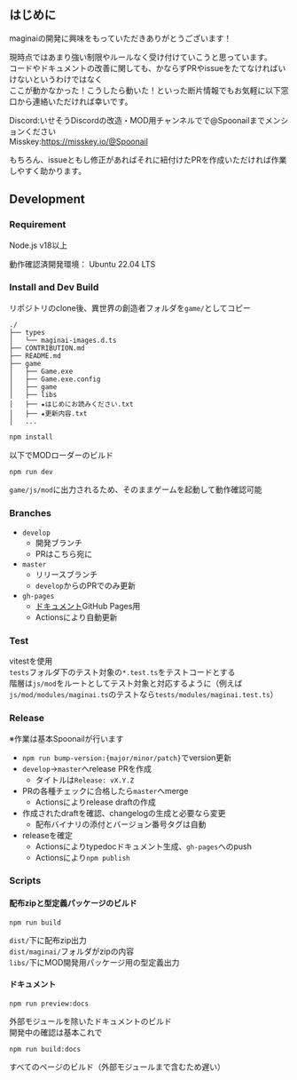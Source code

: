 ## はじめに

maginaiの開発に興味をもっていただきありがとうございます！  

現時点ではあまり強い制限やルールなく受け付けていこうと思っています。  
コードやドキュメントの改善に関しても、かならずPRやissueをたてなければいけないというわけではなく  
ここが動かなかった！こうしたら動いた！といった断片情報でもお気軽に以下窓口から連絡いただければ幸いです。  

Discord:いせそうDiscordの改造・MOD用チャンネルでで@Spoonailまでメンションください  
Misskey:https://misskey.io/@Spoonail  

もちろん、issueともし修正があればそれに紐付けたPRを作成いただければ作業しやすく助かります。  

## Development

### Requirement

Node.js v18以上

動作確認済開発環境：
Ubuntu 22.04 LTS

### Install and Dev Build

リポジトリのclone後、異世界の創造者フォルダを`game/`としてコピー  

```text
./
├── types
│   └── maginai-images.d.ts
├── CONTRIBUTION.md
├── README.md
├── game
│   ├── Game.exe
│   ├── Game.exe.config
│   ├── game
│   ├── libs
│   ├── ★はじめにお読みください.txt
│   ├── ★更新内容.txt
│   ...
```

```sh
npm install
```

以下でMODローダーのビルド  

```
npm run dev
```

`game/js/mod`に出力されるため、そのままゲームを起動して動作確認可能  


### Branches
- `develop` 
  - 開発ブランチ
  - PRはこちら宛に
- `master`
  - リリースブランチ
  - `develop`からのPRでのみ更新
- `gh-pages`
  - [ドキュメント](https://spoonail-iroiro.github.io/maginai/)GitHub Pages用
  - Actionsにより自動更新

### Test
vitestを使用  
`tests`フォルダ下のテスト対象の`*.test.ts`をテストコードとする  
階層は`js/mod`をルートとしてテスト対象と対応するように（例えば`js/mod/modules/maginai.ts`のテストなら`tests/modules/maginai.test.ts`）  

### Release
※作業は基本Spoonailが行います

- `npm run bump-version:{major/minor/patch}`でversion更新 
- `develop`->`master`へrelease PRを作成
  - タイトルは`Release: vX.Y.Z`
- PRの各種チェックに合格したら`master`へmerge
  - Actionsによりrelease draftの作成
- 作成されたdraftを確認、changelogの生成と必要なら変更
  - 配布バイナリの添付とバージョン番号タグは自動
- releaseを確定
  - Actionsによりtypedocドキュメント生成、`gh-pages`へのpush
  - Actionsにより`npm publish`

### Scripts

#### 配布zipと型定義パッケージのビルド
```
npm run build
```

`dist/`下に配布zip出力  
`dist/maginai/`フォルダがzipの内容  
`libs/`下にMOD開発用パッケージ用の型定義出力  

#### ドキュメント
```
npm run preview:docs
```
外部モジュールを除いたドキュメントのビルド  
開発中の確認は基本これで  

```
npm run build:docs
```
すべてのページのビルド（外部モジュールまで含むため遅い）



